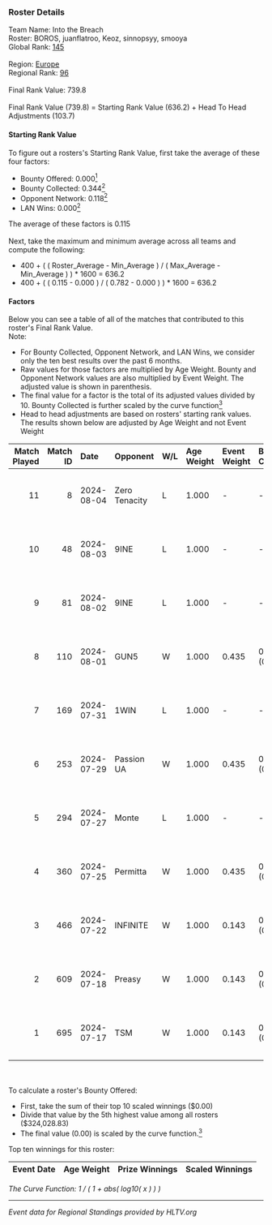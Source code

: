 ### Roster Details<br />
Team Name: Into the Breach<br />
Roster: BOROS, juanflatroo, Keoz, sinnopsyy, smooya<br />
Global Rank: [145](../standings_global.md)<br />
<br />
Region: [Europe]( ../standings_europe.md)<br />
Regional Rank: [96]( ../standings_europe.md)<br />
<br />
Final Rank Value:  739.8<br />
<br />
Final Rank Value (739.8) = Starting Rank Value (636.2) + Head To Head Adjustments (103.7)<br />

#### Starting Rank Value<br />
To figure out a rosters's Starting Rank Value, first take the average of these four factors:<br />
- Bounty Offered: 0.000[<sup>1</sup>](#table2)
- Bounty Collected: 0.344[<sup>2</sup>](#table1)
- Opponent Network: 0.118[<sup>2</sup>](#table1)
- LAN Wins: 0.000[<sup>2</sup>](#table1)

The average of these factors is 0.115<br />
<br />
Next, take the maximum and minimum average across all teams and compute the following:<br />
- 400 + ( ( Roster_Average - Min_Average ) / ( Max_Average - Min_Average ) ) * 1600 = 636.2
- 400 + ( ( 0.115 - 0.000 ) / ( 0.782 - 0.000 ) ) * 1600 = 636.2


#### Factors<br />
Below you can see a table of all of the matches that contributed to this roster's Final Rank Value.<br />
Note:<br />

- For Bounty Collected, Opponent Network, and LAN Wins, we consider only the ten best results over the past 6 months.
- Raw values for those factors are multiplied by Age Weight. Bounty and Opponent Network values are also multiplied by Event Weight. The adjusted value is shown in parenthesis.
- The final value for a factor is the total of its adjusted values divided by 10. Bounty Collected is further scaled by the curve function[<sup>3</sup>](#curveFunction)
- Head to head adjustments are based on rosters' starting rank values. The results shown below are adjusted by Age Weight and not Event Weight
<span id="table1"></span><br />


| Match Played | Match ID | Date       | Opponent      | W/L | Age Weight | Event Weight | Bounty Collected | Opponent Network | LAN Wins  | H2H Adj. | Roster                                      |
| -: | -: | :- | :- | :- | :- | :- | :- | :- | :- | -: | :- |
|           11 |        8 | 2024-08-04 | Zero Tenacity | L   | 1.000      | -            | -                | -                | -         |    -2.64 | BOROS, juanflatroo, Keoz, sinnopsyy, smooya |
|           10 |       48 | 2024-08-03 | 9INE          | L   | 1.000      | -            | -                | -                | -         |    -8.36 | BOROS, juanflatroo, Keoz, sinnopsyy, smooya |
|            9 |       81 | 2024-08-02 | 9INE          | L   | 1.000      | -            | -                | -                | -         |    -8.59 | BOROS, juanflatroo, Keoz, sinnopsyy, smooya |
|            8 |      110 | 2024-08-01 | GUN5          | W   | 1.000      | 0.435        | 0.073 (0.032)    | 0.570 (0.248)    | 0 (0.000) |    20.82 | BOROS, juanflatroo, Keoz, sinnopsyy, smooya |
|            7 |      169 | 2024-07-31 | 1WIN          | L   | 1.000      | -            | -                | -                | -         |    -6.50 | BOROS, juanflatroo, Keoz, sinnopsyy, smooya |
|            6 |      253 | 2024-07-29 | Passion UA    | W   | 1.000      | 0.435        | 0.172 (0.075)    | 1.000 (0.435)    | 0 (0.000) |    27.90 | BOROS, juanflatroo, Keoz, sinnopsyy, smooya |
|            5 |      294 | 2024-07-27 | Monte         | L   | 1.000      | -            | -                | -                | -         |    -3.45 | BOROS, juanflatroo, Keoz, sinnopsyy, smooya |
|            4 |      360 | 2024-07-25 | Permitta      | W   | 1.000      | 0.435        | 0.024 (0.010)    | 0.876 (0.381)    | 0 (0.000) |    23.59 | BOROS, juanflatroo, Keoz, sinnopsyy, smooya |
|            3 |      466 | 2024-07-22 | INFINITE      | W   | 1.000      | 0.143        | 0.000 (0.000)    | 0.187 (0.027)    | 0 (0.000) |    11.79 | BOROS, juanflatroo, Keoz, sinnopsyy, smooya |
|            2 |      609 | 2024-07-18 | Preasy        | W   | 1.000      | 0.143        | 0.012 (0.002)    | 0.224 (0.032)    | 0 (0.000) |    20.72 | BOROS, juanflatroo, Keoz, sinnopsyy, smooya |
|            1 |      695 | 2024-07-17 | TSM           | W   | 1.000      | 0.143        | 0.040 (0.006)    | 0.394 (0.056)    | 0 (0.000) |    28.41 | BOROS, juanflatroo, Keoz, sinnopsyy, smooya |

<br />
<span id="table2"></span><br />
To calculate a roster's Bounty Offered:<br />

- First, take the sum of their top 10 scaled winnings ($0.00)
- Divide that value by the 5th highest value among all rosters ($324,028.83)
- The final value (0.00) is scaled by the curve function.[<sup>3</sup>](#curveFunction)

Top ten winnings for this roster:<br />

| Event Date | Age Weight | Prize Winnings | Scaled Winnings |
| :- | -: | :- | :- |


<span id="curveFunction"></span>_The Curve Function: 1 / ( 1 + abs( log10( x ) ) )_<br />

---
_Event data for Regional Standings provided by HLTV.org_<br />
